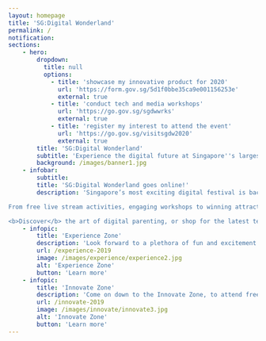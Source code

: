 ```yaml
---
layout: homepage
title: 'SG:Digital Wonderland'
permalink: /
notification: 
sections:
    - hero:
        dropdown:
          title: null
          options:
            - title: 'showcase my innovative product for 2020'
              url: 'https://form.gov.sg/5d1f0bbe35ca9e001156253e'
              external: true
            - title: 'conduct tech and media workshops'
              url: 'https://go.gov.sg/sgdwwrks'
              external: true
            - title: 'register my interest to attend the event'
              url: 'https://go.gov.sg/visitsgdw2020'
              external: true
        title: 'SG:Digital Wonderland'
        subtitle: 'Experience the digital future at Singapore''s largest tech carnival'
        background: /images/banner1.jpg
    - infobar:
        subtitle:
        title: 'SG:Digital Wonderland goes online!'
        description: 'Singapore’s most exciting digital festival is back! Join us for an amazing weekend of fun tech experiences at this  special edition where you can gather your family and friends and take part in interactive activities to experience various exciting technologies and learn how they can enhance the way we live, learn and play!  

From free live stream activities, engaging workshops to winning attractive prizes, there is something for everyone. Come Discover, Experience, Innovate with SG:Digital Wonderland Special Edition on 28 and 29 November 2020. 

<b>Discover</b> the art of digital parenting, or shop for the latest tech products that can help you in your everyday lives.  <b>Experience</b> a Virtual Reality Watch party from the comfort of your homes and cheer on your favourite eSports team. <b>Innovate</b> and create through emerging tech workshops or get creative and join a digital storytelling contest.'
    - infopic:
        title: 'Experience Zone'
        description: 'Look forward to a plethora of fun and excitement from discovering the latest tech gadgets and innovations that can help improve our lives; to interacting with a multitude of Immersive Media experiences, having fun with a game of Augmented Reality dodgeball to taking part in a myriad of activities at the Drone Arcade!'
        url: /experience-2019
        image: /images/experience/experience2.jpg
        alt: 'Experience Zone'
        button: 'Learn more'
    - infopic:
        title: 'Innovate Zone'
        description: 'Come on down to the Innovate Zone, to attend free tech workshops and have fun learning about coding and digital making. Get inspired by cutting edge tech prototypes created by students and join the crowd to cheer our local and regional students innovating and participating in the Youth Innovation Awards, Code Quest and Tech for Good coding competitions!'
        url: /innovate-2019
        image: /images/innovate/innovate3.jpg
        alt: 'Innovate Zone'
        button: 'Learn more'
---
```



<!-- Type your notification here - the notification bar will not appear if this is empty. For other changes, refer to _data/homepage.yml to edit the homepage -->

